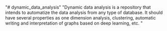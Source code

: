 "# dynamic_data_analysis" 
"Dynamic data analysis is a repository that intends to automatize the data analysis from any type of database. It should have several properties as one dimension analysis, clustering, automatic writing and interpretation of graphs based on deep learning, etc. " 
